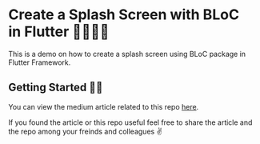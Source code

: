 # Create a Splash Screen with BLoC in Flutter 👩‍💻👨‍💻

This is a demo on how to create a splash screen using BLoC package in Flutter Framework.

## Getting Started 🐱‍🚀

You can view the medium article related to this repo [here](https://flutter.dev/docs/get-started/codelab).

If you found the article or this repo useful feel free to share the article and the repo among your freinds and colleagues ✌
